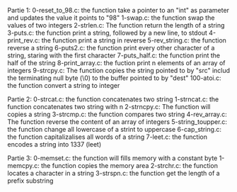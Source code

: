 Partie 1:
0-reset_to_98.c: the function take a pointer to an "int" as parameter and updates the value it points to "98"
1-swap.c: the function swap the values of two integers
2-strlen.c: The function return the length of a string
3-puts.c: the function print a string, followed by a new line, to stdout
4-print_rev.c: the function print a string in reverse
5-rev_string.c: the function reverse a string
6-puts2.c: the function print every other character of a string, staring with the first character
7-puts_half.c: the function print the half of the string
8-print_array.c: the fuction print n elements of an array of integers
9-strcpy.c: The function copies the string pointed to by "src" includ the terminating null byte (\0) to the buffer pointed to by "dest"
100-atoi.c: the function convert a string to integer

Partie 2:
0-strcat.c: the function concatenates two string
1-strncat.c: the function concatenates two string with n
2-strncpy.c: The function will copies a string
3-strcmp.c: the function compares two string
4-rev_array.c: The function reverse the content of an array of integers
5-string_toupper.c: the function change all lowercase of a strint to uppercase
6-cap_string.c: the function capitalizalises all words of a string
7-leet.c: the function encodes a string into 1337 (leet)

Partie 3:
0-memset.c: the function will fills memory with a constant byte
1-memcpy.c: the function copies the memory area
2-strchr.c: the function locates a character in a string
3-strspn.c: the function get the length of a prefix substring

